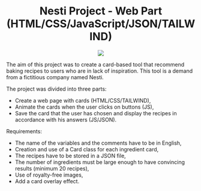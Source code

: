 <h1 align="center"> Nesti Project - Web Part (HTML/CSS/JavaScript/JSON/TAILWIND)</h1>

<p align="center">
<img src="https://raw.githubusercontent.com/axel-t/Nesti-Project-Connection-App/main/assets/login-page.PNG">
</p>

<p>
The aim of this project was to create a card-based tool that recommend baking recipes to users who are in lack of inspiration. This tool is a demand from a fictitious company named Nesti.  
  
The project was divided into three parts:  
- Create a web page with cards (HTML/CSS/TAILWIND),  
- Animate the cards when the user clicks on buttons (JS),  
- Save the card that the user has chosen and display the recipes in accordance with his answers (JS/JSON).
  
Requirements:  
- The name of the variables and the comments have to be in English,
- Creation and use of a Card class for each ingredient card,
- The recipes have to be stored in a JSON file,
- The number of ingredients must be large enough to have convincing results (minimum 20 recipes),
- Use of royalty-free images,
- Add a card overlay effect.

 </p>
